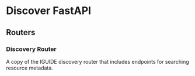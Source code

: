 # Discover FastAPI

## Routers

### Discovery Router
A copy of the IGUIDE discovery router that includes endpoints for searching resource metadata.
